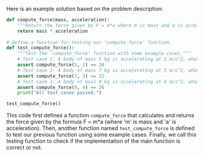 Here is an example solution based on the problem description:
```python
def compute_force(mass, acceleration): 
    """Return the force given by F = m*a where m is mass and a is acceleration. """
    return mass * acceleration
  
# Define a function for testing our 'compute_force' function.
def test_compute_force():
    """Test the 'compute_force' function with some example cases."""
    # Test case 1: A body of mass 5 kg is accelerating at 2 m/s^2, what is the force applied to it?
    assert compute_force(5, 2) == 10  
    # Test case 2: A body of mass 7 kg is accelerating at 3 m/s^2, what is the force applied to it?
    assert compute_force(7, 3) == 21  
    # Test case 3: A body of mass 9 kg is accelerating at 4 m/s^2, what is the force applied to it?
    assert compute_force(9, 4) == 36  
    print("All test cases passed.")

test_compute_force()
```
This code first defines a function `compute_force` that calculates and returns the force given by the formula F = m*a (where 'm' is mass and 'a' is acceleration). 
Then, another function named `test_compute_force` is defined to test our previous function using some example cases. 
Finally, we call this testing function to check if the implementation of the main function is correct or not.